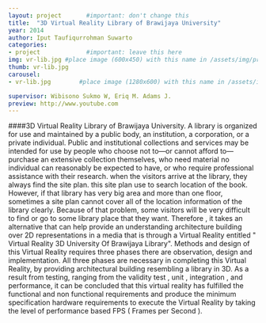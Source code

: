 ```yaml
---
layout: project       #important: don't change this
title:  "3D Virtual Reality Library of Brawijaya University"
year: 2014
author: Iput Taufiqurrohman Suwarto
categories:
- project             #important: leave this here
img: vr-lib.jpg #place image (600x450) with this name in /assets/img/project/
thumb: vr-lib.jpg
carousel:
- vr-lib.jpg        #place image (1280x600) with this name in /assets/img/project/carousel/  

supervisor: Wibisono Sukmo W, Eriq M. Adams J.
preview: http://www.youtube.com
---
```

####3D Virtual Reality Library of Brawijaya University.
A library is organized for use and maintained by a public body, an institution, a corporation, or a private individual. Public and institutional collections and services may be intended for use by people who choose not to—or cannot afford to—purchase an extensive collection themselves, who need material no individual can reasonably be expected to have, or who require professional assistance with their research. when the visitors arrive at the library, they always find the site plan. this site plan use to search location of the book. However, if that library has very big area and more than one floor, sometimes a site plan cannot cover all of the location information of the library clearly. Because of that problem, some visitors will be very difficult to find or go to some library place that they want. Therefore , it takes an alternative that can help provide an understanding architecture building over 2D representations  in a media that is through a Virtual Reality entitled " Virtual Reality 3D University Of Brawijaya Library". Methods and design of this Virtual Reality requires three phases there are observation, design and implementation. All three phases are necessary in completing this Virtual Reality, by providing architectural building resembling a library in 3D. As a result from testing, ranging from the validity test , unit , integration , and performance, it can be concluded that this virtual reality has fulfilled the functional and non functional requirements and produce the minimum specification hardware requirements to execute the Virtual Reality by taking the level of performance based FPS ( Frames per Second ).
